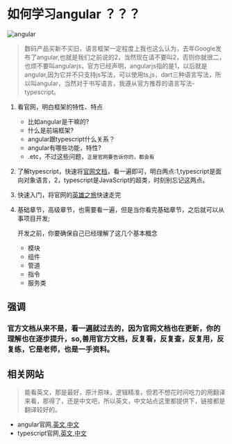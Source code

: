 # 如何学习angular ？？？

![angular](http://or0g12e5e.bkt.clouddn.com/blog/2017-10-23-angular.png)

> 数码产品买新不买旧，语言框架一定程度上我也这么认为，去年Google发布了angular,也就是我们之前说的2，当然现在请不要叫2，否则你就很二，也烦不要叫angularjs，官方已经声明，angularjs指的是1，以后就是angular,因为它并不只支持js写法，可以使用ts,js，dart三种语言写法，所以叫angular，当然对于书写语言，我遵从官方推荐的语言写法-typescript。

1. 看官网，明白框架的特性、特点
	- 比如angular是干嘛的?
	- 什么是前端框架?
	- angular跟typescript什么关系？
	- angular有哪些功能，特性?
	- .etc，不过这些问题，`正是官网要告诉你的，都会有`
2. 了解typescript，快速将[官网文档](https://www.tslang.cn/docs/handbook/basic-types.html)，看一遍即可，明白两点:1,typescript是面向对象语言，2，typescript是JavaScript的超类，时刻别忘记这两点。
3. 快速入门，将官网的[英雄之旅](https://angular.cn/tutorial)快速走完
4. 基础章节，高级章节，也需要看一遍，但是当你看完基础章节，之后就可以从事项目开发;

	开发之前，你要确保自己已经理解了这几个基本概念
	- 模块
	- 组件
	- 管道
	- 指令
	- 服务类

## 强调

### 官方文档从来不是，看一遍就过去的，因为官网文档也在更新，你的理解也在逐步提升，so,善用官方文档，反复看，反复查，反复用，反复练，它是老师，也是一手资料。

## 相关网站
> 能看英文，那是最好，原汁原味，逻辑精准，但若不想花时间吃力的用翻译来看，那得了，还是中文吧，所以英文，中文站点这里都提供下，链接都是翻译较好的。

+ angular官网,[英文](https://angular.io),[中文](https://angular.cn/)
+ typescript官网,[英文](https://www.typescriptlang.org/),[中文](https://www.tslang.cn)
